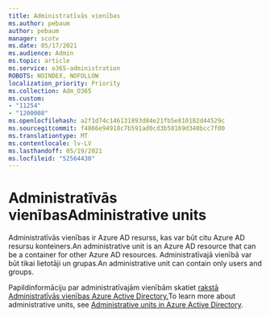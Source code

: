 ```yaml
---
title: Administratīvās vienības
ms.author: pebaum
author: pebaum
manager: scotv
ms.date: 05/17/2021
ms.audience: Admin
ms.topic: article
ms.service: o365-administration
ROBOTS: NOINDEX, NOFOLLOW
localization_priority: Priority
ms.collection: Adm_O365
ms.custom:
- "11254"
- "1200008"
ms.openlocfilehash: a2f1d74c146131893d84e21fb5e810182d44529c
ms.sourcegitcommit: f4866e94918c7b591ad0cd3b58169d340bcc7f00
ms.translationtype: MT
ms.contentlocale: lv-LV
ms.lasthandoff: 05/19/2021
ms.locfileid: "52564430"
---
```

# <a name="administrative-units"></a><span data-ttu-id="d2efe-102">Administratīvās vienības</span><span class="sxs-lookup"><span data-stu-id="d2efe-102">Administrative units</span></span>

<span data-ttu-id="d2efe-103">Administratīvās vienības ir Azure AD resurss, kas var būt citu Azure AD resursu konteiners.</span><span class="sxs-lookup"><span data-stu-id="d2efe-103">An administrative unit is an Azure AD resource that can be a container for other Azure AD resources.</span></span> <span data-ttu-id="d2efe-104">Administratīvajā vienībā var būt tikai lietotāji un grupas.</span><span class="sxs-lookup"><span data-stu-id="d2efe-104">An administrative unit can contain only users and groups.</span></span>

<span data-ttu-id="d2efe-105">Papildinformāciju par administratīvajām vienībām skatiet [rakstā Administratīvās vienības Azure Active Directory.](/azure/active-directory/roles/administrative-units)</span><span class="sxs-lookup"><span data-stu-id="d2efe-105">To learn more about administrative units, see [Administrative units in Azure Active Directory](/azure/active-directory/roles/administrative-units).</span></span>